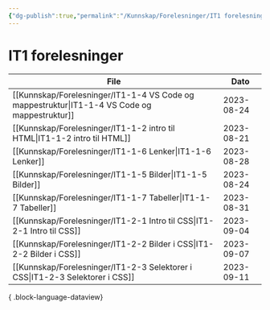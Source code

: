 ```yaml
---
{"dg-publish":true,"permalink":"/Kunnskap/Forelesninger/IT1 forelesninger/","title":"IT1 forelesninger","tags":["it1"]}
---
```



# IT1 forelesninger

| File                                                                                             | Dato       |
| ------------------------------------------------------------------------------------------------ | ---------- |
| [[Kunnskap/Forelesninger/IT1-1-4 VS Code og mappestruktur\|IT1-1-4 VS Code og mappestruktur]] | 2023-08-24 |
| [[Kunnskap/Forelesninger/IT1-1-2 intro til HTML\|IT1-1-2 intro til HTML]]                     | 2023-08-21 |
| [[Kunnskap/Forelesninger/IT1-1-6 Lenker\|IT1-1-6 Lenker]]                                     | 2023-08-28 |
| [[Kunnskap/Forelesninger/IT1-1-5 Bilder\|IT1-1-5 Bilder]]                                     | 2023-08-24 |
| [[Kunnskap/Forelesninger/IT1-1-7 Tabeller\|IT1-1-7 Tabeller]]                                 | 2023-08-31 |
| [[Kunnskap/Forelesninger/IT1-2-1 Intro til CSS\|IT1-2-1 Intro til CSS]]                       | 2023-09-04 |
| [[Kunnskap/Forelesninger/IT1-2-2 Bilder i CSS\|IT1-2-2 Bilder i CSS]]                         | 2023-09-07 |
| [[Kunnskap/Forelesninger/IT1-2-3 Selektorer i CSS\|IT1-2-3 Selektorer i CSS]]                 | 2023-09-11 |

{ .block-language-dataview}
